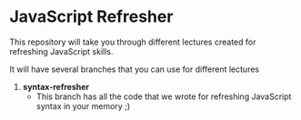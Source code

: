 # JavaScript Refresher

This repository will take you through different lectures created for 
refreshing JavaScript skills.

It will have several branches that you can use for different lectures

1. **syntax-refresher**
   - This branch has all the code that we wrote for refreshing JavaScript syntax in your memory ;)  
